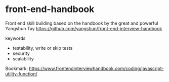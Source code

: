# front-end-handbook

Front end skill building based on the handbook by the great and powerful Yangshun Tay https://github.com/yangshun/front-end-interview-handbook



keywords
- testability, write or skip tests
- security
- scalability


Bookmark: https://www.frontendinterviewhandbook.com/coding/javascript-utility-function/

